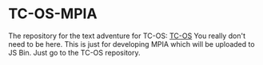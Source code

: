 # TC-OS-MPIA
The repository for the text adventure for TC-OS: [TC-OS](http://github.com/tyly04/tc-os)
You really don't need to be here. This is just for developing MPIA which will be uploaded to JS Bin. Just go to the TC-OS repository.
